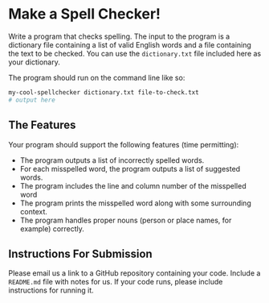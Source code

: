 # Make a Spell Checker!

Write a program that checks spelling. The input to the program is a dictionary file containing a list of valid English words and a file containing the text to be checked.
You can use the `dictionary.txt` file included here as your dictionary.

The program should run on the command line like so:

```bash
my-cool-spellchecker dictionary.txt file-to-check.txt
# output here
```

## The Features

Your program should support the following features (time permitting):

* The program outputs a list of incorrectly spelled words.
* For each misspelled word, the program outputs a list of suggested words.
* The program includes the line and column number of the misspelled word
* The program prints the misspelled word along with some surrounding context.
* The program handles proper nouns (person or place names, for example) correctly.

## Instructions For Submission

Please email us a link to a GitHub repository containing your code. Include a `README.md` file with notes for us. If your code runs, please include instructions for running it.
